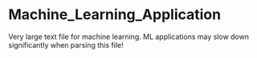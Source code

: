 # Machine_Learning_Application
Very large text file for machine learning. ML applications may slow down significantly when parsing this file!
